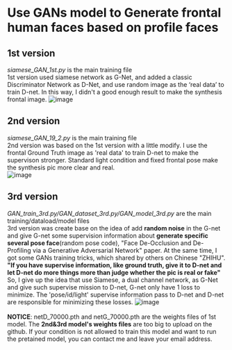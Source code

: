 # Use GANs model to Generate frontal human faces based on profile faces
## 1st version
*siamese_GAN_1st.py* is the main training file
<br>1st version used siamese network as G-Net, and added a classic Discriminator Network as D-Net, and use random image as the ‘real data’ to train D-net. In this way, I didn't a good enough result to make the synthesis frontal image.
![image](https://github.com/danny95333/siamese-GAN-model-to-generate-frontal-face/blob/master/1st_output/fake_samples_iteration_45800.png)
## 2nd version
*siamese_GAN_19_2.py* is the main training file
<br>2nd version was based on the 1st version with a little modify. I use the frontal Ground Truth image as 'real data' to train D-net to make the supervison stronger. Standard light condition and fixed frontal pose make the synthesis pic more clear and real.
<br>![image](https://github.com/danny95333/siamese-GAN-model-to-generate-frontal-face/blob/master/2nd_output/result_19_2(2).png)
## 3rd version
*GAN_train_3rd.py/GAN_dataset_3rd.py/GAN_model_3rd.py* are the main training/dataload/model files
<br>3rd version was create base on the idea of add **random noise** in the G-net and give G-net some supervision information about **generate specific several pose face**(random pose code), "Face De-Occlusion and De-Profiling via a Generative Adversarial Network" paper. At the same time, I got some GANs training tricks, which shared by others on Chinese "ZHIHU". 
<br>**"If you have supervise information, like ground truth, give it to D-net and let D-net do more things more than judge whether the pic is real or fake"**
<br>So, I give up the idea that use Siamese, a dual channel network, as G-Net and give such supervise mission to D-net, G-net only have 1 loss to minimize. The 'pose/id/light' supervise information pass to D-net and D-net are responsible for minimizing these losses.
![image](https://github.com/danny95333/siamese-GAN-model-to-generate-frontal-face/blob/master/3rd_output/synthesis_result_iteration_35500.png)
<br>
<br>**NOTICE**: netD_70000.pth and netG_70000.pth are the weights files of 1st model. The **2nd&3rd model's weights files** are too big to upload on the github. If your condition is not allowed to train this model and want to run the pretained model, you can contact me and leave your email address.
